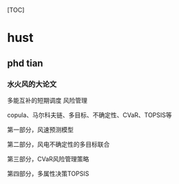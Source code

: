 [TOC]
# hust
## phd tian
### 水火风的大论文
多能互补的短期调度
风险管理

copula、马尔科夫链、多目标、不确定性、CVaR、TOPSIS等

第一部分，风速预测模型

第二部分，风电不确定性的多目标联合

第三部分，CVaR风险管理策略

第四部分，多属性决策TOPSIS
